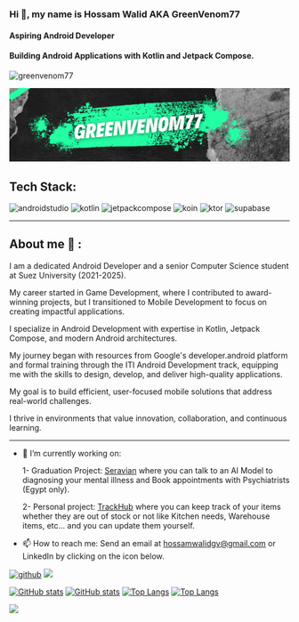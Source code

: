 ### Hi 👋, my name is Hossam Walid AKA GreenVenom77
#### Aspiring Android Developer 
#### Building Android Applications with Kotlin and Jetpack Compose.

<p align="left"> <img src="https://komarev.com/ghpvc/?username=greenvenom77&label=Profile%20views&color=0e75b6&style=for-the-badge&color=brightgreen" alt="greenvenom77"/> </p>

![](Logo.png)

## Tech Stack:
<img src="https://cdn.jsdelivr.net/gh/devicons/devicon@latest/icons/androidstudio/androidstudio-original.svg" alt="androidstudio" width="60" height="60"/> <img src="https://cdn.jsdelivr.net/gh/devicons/devicon@latest/icons/kotlin/kotlin-original.svg" alt="kotlin" width="60" height="60"/> <img src="https://cdn.jsdelivr.net/gh/devicons/devicon@latest/icons/jetpackcompose/jetpackcompose-original.svg" alt="jetpackcompose" width="60" height="60"/> <img src="https://insert-koin.io/img/koin_new_logo.png" alt="koin" width="60" height="60"/> <img src="https://cdn.jsdelivr.net/gh/devicons/devicon@latest/icons/ktor/ktor-original.svg" alt="ktor" width="60" height="60"/> <img src="https://cdn.jsdelivr.net/gh/devicons/devicon@latest/icons/supabase/supabase-original.svg" alt="supabase" width="60" height="60"/>


---

## About me :thinking: :

I am a dedicated Android Developer and a senior Computer Science student at Suez University (2021-2025). 

My career started in Game Development, where I contributed to award-winning projects, but I transitioned to Mobile Development to focus on creating impactful applications.

I specialize in Android Development with expertise in Kotlin, Jetpack Compose, and modern Android architectures. 

My journey began with resources from Google's developer.android platform and formal training through the ITI Android Development track, equipping me with the skills to design, develop, and deliver high-quality applications.

My goal is to build efficient, user-focused mobile solutions that address real-world challenges.

I thrive in environments that value innovation, collaboration, and continuous learning.

---

- 🌱 I’m currently working on:
  
  1- Graduation Project: [Seravian](https://github.com/Seravian/Seravian-App) where you can talk to an AI Model to diagnosing your mental illness and Book appointments with Psychiatrists (Egypt only).
  
  2- Personal project: [TrackHub](https://github.com/GreenVenom77/TrackHub) where you can keep track of your items whether they are out of stock or not like Kitchen needs, Warehouse items, etc… and you can update them yourself.
  
- 📫 How to reach me: Send an email at hossamwalidgv@gmail.com or LinkedIn by clicking on the icon below.


[<img src='https://cdn-icons-png.flaticon.com/512/726/726623.png' alt='github' height='60'>](mailto:hossamwalidgv@gmail.com) [<img src='https://www.svgrepo.com/show/448234/linkedin.svg' height='60'>](https://www.linkedin.com/in/hossamwalid-gv/)

[![GitHub stats](https://github-readme-stats.vercel.app/api?username=GreenVenom77&theme=gotham&show_icons=true&count_private=true&show=prs_merged#gh-dark-mode-only)](https://github-readme-stats.vercel.app/api?username=GreenVenom77#gh-dark-mode-only) [![GitHub stats](https://github-readme-stats.vercel.app/api?username=GreenVenom77&theme=catppuccin_latte&show_icons=true&count_private=true&show=prs_merged#gh-light-mode-only)](https://github-readme-stats.vercel.app/api?username=GreenVenom77#gh-light-mode-only) [![Top Langs](https://github-readme-stats.vercel.app/api/top-langs/?username=GreenVenom77&layout=donut&theme=gotham&size_weight=0.5&count_weight=0.5&count_private=true#gh-dark-mode-only)](https://github.com/anuraghazra/github-readme-stats#gh-dark-mode-only) [![Top Langs](https://github-readme-stats.vercel.app/api/top-langs/?username=GreenVenom77&layout=donut&theme=catppuccin_latte&size_weight=0.5&count_weight=0.5&count_private=true#gh-light-mode-only)](https://github.com/anuraghazra/github-readme-stats#gh-light-mode-only)

![](https://hit.yhype.me/github/profile?account_id=52512719)
